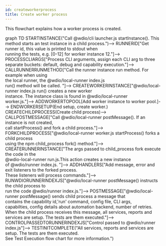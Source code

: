 ```yaml
---
id: createworkerprocess
title: Create worker process
---
```

This flowchart explains how a worker process is created.
<div class="mermaid twographs">
graph TD
    STARTINSTANCE("Call @wdio/cli launcher.js startInstance(). This<br>method starts an test instance in a child process.")-->
    RUNNERID["Get runner id, this value is printed to stdout when<br>running the tests, e.g. [0-12] for worker instance 12."]-->
    PROCESSCLIARGS["Process CLI arguments, assign each CLI arg to three<br>separate buckets: default, debug and capability execution."]-->
    CALLRUNNERRUNMETHOD["Call the runner instance run method. For example when using<br>the local runner, the @wdio/local-runner index.js<br>run() method will be called. "]-->
    CREATEWORKERINSTANCE["@wdio/local-runner index.js run() creates a new worker<br>instance. The instance class is found in @wdio/local-runner<br>worker.js."]-->
    ADDWORKERTOPOOL[Add worker instance to worker pool.]-->
    ENDWORKERSETUP(End setup, create worker.)
    CREATECHILDPROCESS(Create child process)-->
    CALLPOSTMESSAGE["Call @wdio/local-runner postMessage(). If an instance is not created,<br>call startProcess() and fork a child process."]-->
    FORKCHILDPROCESS["@wdio/local-runner worker.js startProcess() forks a child process<br>using the npm child_process fork() method."]-->
    CREATERUNNERINSTANCE["The args passed to  child_process fork execute the code in the<br>@wdio-local-runner run.js.This action creates a new instance<br>of @wdio/runner index.js. "]-->
    ADDHANDLERS["Add message, error and exit listeners to the forked process.<br>These listeners will process commands."]-->
    RUNWDIORUNNERINDEXJS["@wdio/local-runner postMessage() instructs the child process to<br>run the code @wdio/runner index.js."]-->
    POSTMESSAGE["@wdio/local-runner postMessage() sends child process a message that<br>contains the capability id,'run' command, config file, CLI args,<br>capabilties, config details about automation backend, number of retries.<br>When the child process receives this message, all services, reports and<br>services are setup. The tests are them executed."]-->
    CONTROLPASSEDTORUNNERINDEXJS["Control passed to @wdio/runner index.js"]-->
    TESTINITCOMPLETE("All services, reports and services are setup. The tests are them executed.<br>See Test Execution flow chart for more information.")

</div>
<script>
    var config = {
        "startOnLoad":true,
        // Enabling htmlLabels = true will add a large amount of padding to the rect.
        "flowchart": {
            "htmlLabels": false 
        }
    }
    mermaid.initialize(config);
</script>